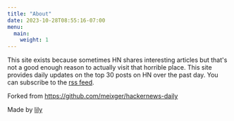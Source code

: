```yaml
---
title: "About"
date: 2023-10-28T08:55:16-07:00
menu:
  main:
    weight: 1
---
```


This site exists because sometimes HN shares interesting articles but that's not
a good enough reason to actually visit that horrible place. This site provides
daily updates on the top 30 posts on HN over the past day. You can subscribe to
the [rss feed](/index.xml).

Forked from https://github.com/meixger/hackernews-daily

Made by [lily](https://lilymara.xyz)
